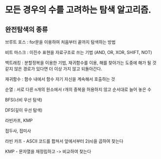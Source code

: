 # 모든 경우의 수를 고려하는 탐색 알고리즘.

 

## 완전탐색의 종류

브루트 포스 : for문을 이용하여 처음부터 끝까지 탐색하는 방법

비트 마스크 : 이진수 표현을 자료구조로 쓰는 기법 (AND, OR, XOR, SHIFT, NOT)

백트래킹 : 분할정복을 이용한 기법, 재귀함수를 이용, 해를 찾아가는 도중에 해가 될 것 같지 않은 경로가 있다면 더 이상 가지 않고 되돌아간다.

재귀함수 : 함수 내에서 함수 자기 자신을 계속해서 호출하는 것

순열 : 서로 다른 n개의 원소에서 r개의 중복을 허용하지 않고 순서대로 늘어 놓은 수

BFS(너비 우선 탐색)

DFS(깊이 우선 탐색)


라빈카프, KMP

접두사, 접미사



라빈 카프 - ASCII 코드를 합쳐서 앞에서부터 2(n)을 곱하여 찾는다 


KMP - 문자열을 재정립하고 -> 비교하여 찾는다 

